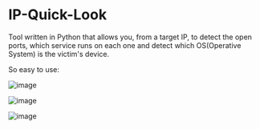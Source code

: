 # IP-Quick-Look
Tool written in Python that allows you, from a target IP, to detect the open ports, which service runs on each one and detect which OS(Operative System) is the victim's 
device.


So easy to use:

![image](https://user-images.githubusercontent.com/47004842/236818713-7905c622-460b-4493-afb3-d5be48be6973.png)

![image](https://user-images.githubusercontent.com/47004842/236818960-10097019-06d4-4a38-be61-008ea28d8bd0.png)

![image](https://user-images.githubusercontent.com/47004842/236819304-0b25be62-55be-4164-9672-7b455f9affe4.png)

